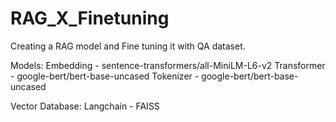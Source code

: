 # RAG_X_Finetuning
Creating a RAG model and Fine tuning it with QA dataset.

Models:
Embedding - sentence-transformers/all-MiniLM-L6-v2
Transformer - google-bert/bert-base-uncased
Tokenizer - google-bert/bert-base-uncased

Vector Database:
Langchain - FAISS
